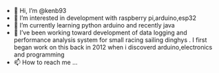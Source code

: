 - 👋 Hi, I’m @kenb93
- 👀 I’m interested in development with raspberry pi,arduino,esp32
- 🌱 I’m currently learning python arduino and recently java
- 💞️ I’ve been working toward development of data logging and performance analysis system
for small racing sailing dinghys .
I first began work on this back in 2012 when i discoverd arduino,electronics and programming
- 📫 How to reach me ...

<!---
kenb93/kenb93 is a ✨ special ✨ repository because its `README.md` (this file) appears on your GitHub profile.
You can click the Preview link to take a look at your changes.
--->
